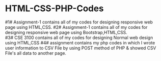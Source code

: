 # HTML-CSS-PHP-Codes
#1# Assignment-1 contains all of my codes for designing responsive web page using HTML,CSS.	
#2# Assignment-1 contains all of my codes for designing responsive web page using Bootstrap,HTML,CSS.	
#3# CSE 3100 contains all of my codes for designing Normal web design using HTML,CSS
#4# assignment contains my php codes in which I wrote user information to CSV File by using POST method of PHP & showed CSV File's all data to another page.
